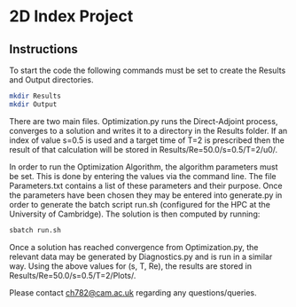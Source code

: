 # 2D Index Project

## Instructions

To start the code the following commands must be set to create the Results and Output directories.

```bash
mkdir Results
mkdir Output
```

There are two main files. Optimization.py runs the Direct-Adjoint process, converges to a solution and writes it to a directory in the Results folder. If an index of value s=0.5 is used and a target time of T=2 is prescribed then the result of that calculation will be stored in Results/Re=50.0/s=0.5/T=2/u0/.

In order to run the Optimization Algorithm, the algorithm parameters must be set. This is done by entering the values via the command line. The file Parameters.txt contains a list of these parameters and their purpose. Once the parameters have been chosen they may be entered into generate.py in order to generate the batch script run.sh (configured for the HPC at the University of Cambridge). The solution is then computed by running:

```bash
sbatch run.sh
```

Once a solution has reached convergence from Optimization.py, the relevant data may be generated by Diagnostics.py and is run in a similar way. Using the above values for (s, T, Re), the results are stored in Results/Re=50.0/s=0.5/T=2/Plots/.



Please contact ch782@cam.ac.uk regarding any questions/queries.
